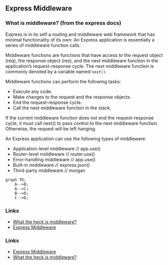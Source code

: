 ## Express Middleware

### What is middleware? (from the express docs)

Express is in its self a routing and middleware web framework that has minimal functionality of its own:
An Express application is essentially a series of middleware function calls.

Middleware functions are functions that have access to the request object (req), the response object (res),
and the next middleware function in the application’s request-response cycle. The next middleware function is commonly
denoted by a variable named `next()`.

Middleware functions can perform the following tasks:

- Execute any code.
- Make changes to the request and the response objects.
- End the request-response cycle.
- Call the next middleware function in the stack.

If the current middleware function does not end the request-response cycle, it must call next() to pass control to the
next middleware function. Otherwise, the request will be left hanging.

An Express application can use the following types of middleware:

- Application-level middleware // app.use()
- Router-level middleware // router.use()
- Error-handling middleware // app.use()
- Built-in middleware // express.json()
- Third-party middleware // morgan

```mermaid
graph TD;
    A-->B;
    A-->C;
    B-->D;
    C-->D;
```

### Links

- [What the heck is middleware?](https://www.youtube.com/watch?v=MIr1oxQ3pao)
- [Express Middleware](https://expressjs.com/en/guide/using-middleware.html)

### Links

- [Express Middleware](https://expressjs.com/en/resources/middleware.html)
- [What the heck is middleware?](https://www.youtube.com/watch?v=MIr1oxQ3pao)
